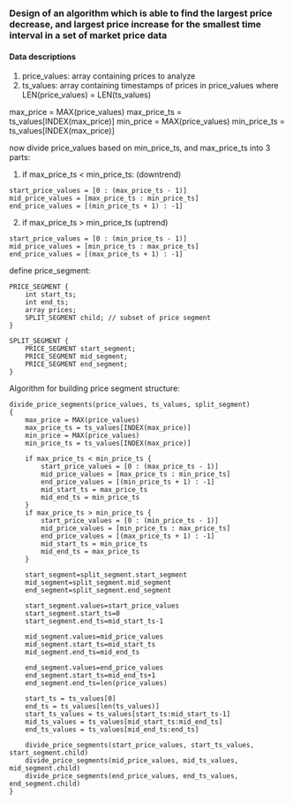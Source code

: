 ### Design of an algorithm which is able to find the largest price decrease, and largest price increase for the smallest time interval in a set of market price data 

#### Data descriptions
1) price_values: array containing prices to analyze
2) ts_values: array containing timestamps of prices in price_values where LEN(price_values) = LEN(ts_values)

max_price = MAX(price_values)
max_price_ts = ts_values[INDEX(max_price)]
min_price = MAX(price_values)
min_price_ts = ts_values[INDEX(max_price)]

now divide price_values based on min_price_ts, and max_price_ts into 3 parts:
1) if max_price_ts < min_price_ts: (downtrend)
```
start_price_values = [0 : (max_price_ts - 1)]
mid_price_values = [max_price_ts : min_price_ts]
end_price_values = [(min_price_ts + 1) : -1]
```
2) if max_price_ts > min_price_ts (uptrend)
```
start_price_values = [0 : (min_price_ts - 1)]
mid_price_values = [min_price_ts : max_price_ts]
end_price_values = [(max_price_ts + 1) : -1]
```

define price_segment:
```
PRICE_SEGMENT {
    int start_ts;
    int end_ts;
    array prices;
    SPLIT_SEGMENT child; // subset of price segment
}

SPLIT_SEGMENT {
    PRICE_SEGMENT start_segment;
    PRICE_SEGMENT mid_segment;
    PRICE_SEGMENT end_segment;
}

```
Algorithm for building price segment structure:
```
divide_price_segments(price_values, ts_values, split_segment) 
{
    max_price = MAX(price_values)
    max_price_ts = ts_values[INDEX(max_price)]
    min_price = MAX(price_values)
    min_price_ts = ts_values[INDEX(max_price)]

    if max_price_ts < min_price_ts {
        start_price_values = [0 : (max_price_ts - 1)]
        mid_price_values = [max_price_ts : min_price_ts]
        end_price_values = [(min_price_ts + 1) : -1]
        mid_start_ts = max_price_ts
        mid_end_ts = min_price_ts
    } 
    if max_price_ts > min_price_ts {
        start_price_values = [0 : (min_price_ts - 1)]
        mid_price_values = [min_price_ts : max_price_ts]
        end_price_values = [(max_price_ts + 1) : -1]
        mid_start_ts = min_price_ts
        mid_end_ts = max_price_ts
    }

    start_segment=split_segment.start_segment
    mid_segment=split_segment.mid_segment
    end_segment=split_segment.end_segment

    start_segment.values=start_price_values
    start_segment.start_ts=0
    start_segment.end_ts=mid_start_ts-1

    mid_segment.values=mid_price_values
    mid_segment.start_ts=mid_start_ts
    mid_segment.end_ts=mid_end_ts
    
    end_segment.values=end_price_values
    end_segment.start_ts=mid_end_ts+1
    end_segment.end_ts=len(price_values)

    start_ts = ts_values[0]
    end_ts = ts_values[len(ts_values)]
    start_ts_values = ts_values[start_ts:mid_start_ts-1]
    mid_ts_values = ts_values[mid_start_ts:mid_end_ts]
    end_ts_values = ts_values[mid_end_ts:end_ts]

    divide_price_segments(start_price_values, start_ts_values, start_segment.child)
    divide_price_segments(mid_price_values, mid_ts_values, mid_segment.child)
    divide_price_segments(end_price_values, end_ts_values, end_segment.child)
}
```